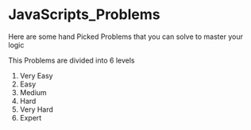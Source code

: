 # JavaScripts_Problems

Here are some hand Picked Problems that you can solve to master your logic

This Problems are divided into 6 levels

1. Very Easy
2. Easy
3. Medium
4. Hard
5. Very Hard
6. Expert
